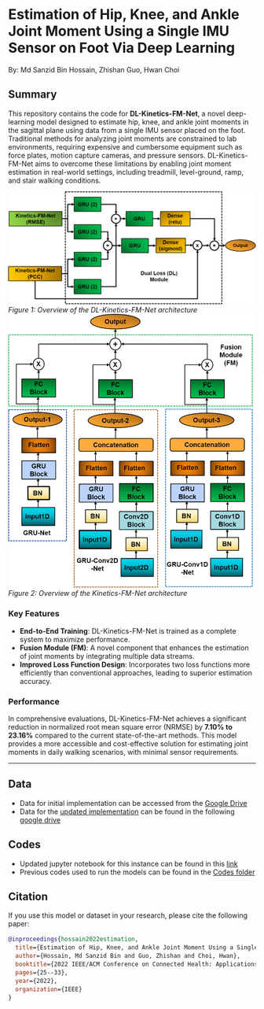 
#  Estimation of Hip, Knee, and Ankle Joint Moment Using a Single IMU Sensor on Foot Via Deep Learning
By: Md Sanzid Bin Hossain, Zhishan Guo, Hwan Choi

## Summary

This repository contains the code for **DL-Kinetics-FM-Net**, a novel deep-learning model designed to estimate hip, knee, and ankle joint moments in the sagittal plane using data from a single IMU sensor placed on the foot. Traditional methods for analyzing joint moments are constrained to lab environments, requiring expensive and cumbersome equipment such as force plates, motion capture cameras, and pressure sensors. DL-Kinetics-FM-Net aims to overcome these limitations by enabling joint moment estimation in real-world settings, including treadmill, level-ground, ramp, and stair walking conditions.

![Model Architecture](Figures/DL-Kinetics-FM-Net.png)
*Figure 1: Overview of the DL-Kinetics-FM-Net architecture*
![Model Architecture](Figures/Kinetics-FM-Net.png)
*Figure 2: Overview of the Kinetics-FM-Net architecture*


### Key Features
- **End-to-End Training**: DL-Kinetics-FM-Net is trained as a complete system to maximize performance.
- **Fusion Module (FM)**: A novel component that enhances the estimation of joint moments by integrating multiple data streams.
- **Improved Loss Function Design**: Incorporates two loss functions more efficiently than conventional approaches, leading to superior estimation accuracy.

### Performance
In comprehensive evaluations, DL-Kinetics-FM-Net achieves a significant reduction in normalized root mean square error (NRMSE) by **7.10% to 23.16%** compared to the current state-of-the-art methods. This model provides a more accessible and cost-effective solution for estimating joint moments in daily walking scenarios, with minimal sensor requirements.

---

## Data

- Data for initial implementation can be accessed from the [Google Drive](https://drive.google.com/drive/folders/16UA4C2zR-4kOQIyLNUUEiWohwOfMg6N8?usp=sharing)
- Data for the [updated implementation](IEEE_CHASE_Kinetics_dataset_A_Estimation.ipynb) can be found in the following [google drive](https://drive.google.com/file/d/1M5MuftWOePwqjFDeyvQkXpT80dcgUfhk/view?usp=sharing)


## Codes 

- Updated jupyter notebook for this instance can be found in this [link](IEEE_CHASE_Kinetics_dataset_A_Estimation.ipynb)
- Previous codes used to run the models can be found in the [Codes folder](Codes)

## Citation
If you use this model or dataset in your research, please cite the following paper:

```bibtex
@inproceedings{hossain2022estimation,
  title={Estimation of Hip, Knee, and Ankle Joint Moment Using a Single IMU Sensor on Foot Via Deep Learning},
  author={Hossain, Md Sanzid Bin and Guo, Zhishan and Choi, Hwan},
  booktitle={2022 IEEE/ACM Conference on Connected Health: Applications, Systems and Engineering Technologies (CHASE)},
  pages={25--33},
  year={2022},
  organization={IEEE}
}
